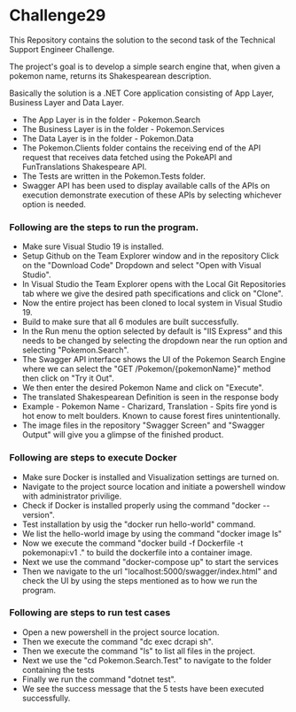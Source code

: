 # Challenge29

This Repository contains the solution to the second task of the Technical Support Engineer Challenge.

The project's goal is to develop a simple search engine that, when given a pokemon name, returns its Shakespearean description.

Basically the solution is a .NET Core application consisting of App Layer, Business Layer and Data Layer.

* The App Layer is in the folder - Pokemon.Search
* The Business Layer is in the folder - Pokemon.Services
* The Data Layer is in the folder - Pokemon.Data
* The Pokemon.Clients folder contains the receiving end of the API request that receives data fetched using the PokeAPI and FunTranslations Shakespeare API.
* The Tests are written in the Pokemon.Tests folder.
* Swagger API has been used to display available calls of the APIs on execution demonstrate execution of these APIs by selecting whichever option is needed.


### Following are the steps to run the program.

* Make sure Visual Studio 19 is installed.
* Setup Github on the Team Explorer window and in the repository Click on the "Download Code" Dropdown and select "Open with Visual Studio".
* In Visual Studio the Team Explorer opens with the Local Git Repositories tab where we give the desired path specifications and click on "Clone".
* Now the entire project has been cloned to local system in Visual Studio 19.
* Build to make sure that all 6 modules are built successfully.
* In the Run menu the option selected by default is "IIS Express" and this needs to be changed by selecting the dropdown near the run option and selecting "Pokemon.Search".
* The Swagger API interface shows the UI of the Pokemon Search Engine where we can select the "GET  /Pokemon/{pokemonName}" method then click on "Try it Out".
* We then enter the desired Pokemon Name and click on "Execute".
* The translated Shakespearean Definition is seen in the response body 
* Example - Pokemon Name - Charizard, Translation - Spits fire yond is hot enow to melt boulders. Known to cause forest fires unintentionally.
* The image files in the repository "Swagger Screen" and "Swagger Output" will give you a glimpse of the finished product.


### Following are steps to execute Docker

* Make sure Docker is installed and Visualization settings are turned on.
* Navigate to the project source location and initiate a powershell window with administrator privilige.
* Check if Docker is installed properly using the command "docker --version".
* Test installation by usig the "docker run hello-world" command.
* We list the hello-world image by using the command "docker image ls"
* Now we execute the command "docker build -f Dockerfile -t pokemonapi:v1 ." to build the dockerfile into a container image.
* Next we use the command "docker-compose up" to start the services
* Then we navigate to the url "localhost:5000/swagger/index.html" and check the UI by using the steps mentioned as to how we run the program.


### Following are steps to run test cases

* Open a new powershell in the project source location.
* Then we execute the command "dc exec dcrapi sh".
* Then we execute the command "ls" to list all files in the project.
* Next we use the "cd Pokemon.Search.Test" to navigate to the folder containing the tests
* Finally we run the command "dotnet test".
* We see the success message that the 5 tests have been executed successfully.
